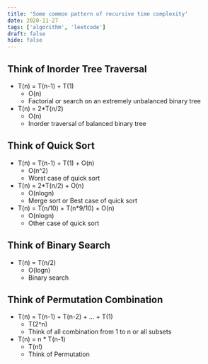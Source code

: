 ```yaml
---
title: 'Some common pattern of recursive time complexity'
date: 2020-11-27
tags: ['algorithm', 'leetcode']
draft: false
hide: false
---
```



## Think of Inorder Tree Traversal
* T(n) = T(n-1) + T(1)
    + O(n)
    + Factorial or search on an extremely unbalanced binary tree
* T(n) = 2*T(n/2)
    + O(n)
    + Inorder traversal of balanced binary tree

## Think of Quick Sort
* T(n) = T(n-1) + T(1) + O(n)
    + O(n^2)
    + Worst case of quick sort
* T(n) = 2*T(n/2) + O(n)
    + O(nlogn)
    + Merge sort or Best case of quick sort
* T(n) = T(n/10) + T(n*9/10) + O(n)
    + O(nlogn)
    + Other case of quick sort

## Think of Binary Search
* T(n) = T(n/2)
    + O(logn)
    + Binary search

## Think of Permutation Combination
* T(n) = T(n-1) + T(n-2) + ... + T(1)
    + T(2^n)
    + Think of all combination from 1 to n or all subsets
* T(n) = n * T(n-1)
    + T(n!)
    + Think of Permutation